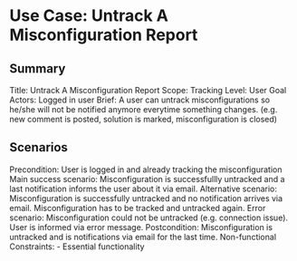 # Use Case: Untrack A Misconfiguration Report

## Summary

Title: Untrack A Misconfiguration Report
Scope: Tracking
Level: User Goal
Actors: Logged in user
Brief: A user can untrack misconfigurations so he/she will not be notified anymore everytime something changes. (e.g. new comment is posted, solution is marked, misconfiguration is closed)

## Scenarios

Precondition: User is logged in and already tracking the misconfiguration
Main success scenario: Misconfiguration is successfullly untracked and a last notification informs the user about it via email.
Alternative scenario: Misconfiguration is successfully untracked and no notification arrives via email. Misconfiguration has to be tracked and untracked again.
Error scenario: Misconfiguration could not be untracked (e.g. connection issue). User is informed via error message.
Postcondition: Misconfiguration is untracked and is notifications via email for the last time.
Non-functional Constraints:
	- Essential functionality

